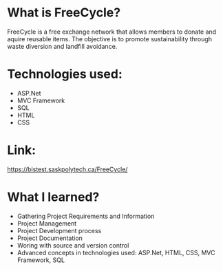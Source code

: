 # What is FreeCycle?
FreeCycle is a free exchange network that allows members to donate and aquire reusable items. The objective is to promote sustainability through waste diversion and landfill avoidance.

# Technologies used:
* ASP.Net 
* MVC Framework
* SQL
* HTML
* CSS

# Link:
https://bistest.saskpolytech.ca/FreeCycle/

# What I learned?
* Gathering Project Requirements and Information
* Project Management
* Project Development process
* Project Documentation 
* Woring with source and version control
* Advanced concepts in technologies used:  ASP.Net, HTML, CSS, MVC Framework, SQL
